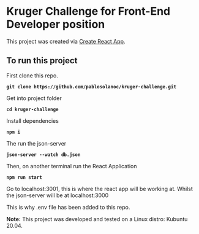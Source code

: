# Kruger Challenge for Front-End Developer position

This project was created via [Create React App](https://github.com/facebook/create-react-app).

## To run this project

First clone this repo.

**`git clone https://github.com/pablosolanoc/kruger-challenge.git`**

Get into project folder

**`cd kruger-challenge`**

Install dependencies

**`npm i`**

The run the json-server

**`json-server --watch db.json`**

Then, on another terminal run the React Application

**`npm run start`**

Go to localhost:3001, this is where the react app will be working at. Whilst the json-server will be at localhost:3000

This is why .env file has been added to this repo.

<b>Note:</b> This project was developed and tested on a Linux distro: Kubuntu 20.04. 
